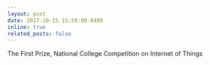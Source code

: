```yaml
---
layout: post
date: 2017-10-15 15:59:00-0400
inline: true
related_posts: false
---
```


The First Prize, National College Competition on Internet of Things
